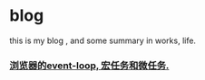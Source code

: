 # blog
this is my blog , and some summary in works, life.

### [浏览器的event-loop, 宏任务和微任务.](https://github.com/sevenCon/blog-github/issues/2)
